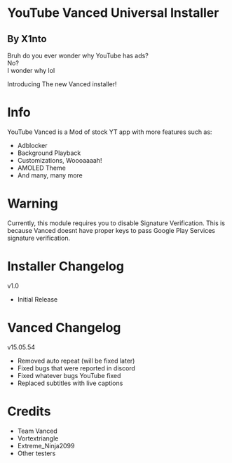# YouTube Vanced Universal Installer
## By X1nto

Bruh do you ever wonder why YouTube has ads?  
No?  
I wonder why lol

Introducing The new Vanced installer!

# Info  
YouTube Vanced is a Mod of stock YT app with more features such as:  
- Adblocker  
- Background Playback  
- Customizations, Woooaaaah!  
- AMOLED Theme  
- And many, many more  

# Warning  
Currently, this module requires you to disable Signature Verification. This is because Vanced doesnt have proper keys to pass Google Play Services signature verification.  

# Installer Changelog  
v1.0  
- Initial Release  

# Vanced Changelog  
v15.05.54  
- Removed auto repeat (will be fixed later)  
- Fixed bugs that were reported in discord  
- Fixed whatever bugs YouTube fixed  
- Replaced subtitles with live captions  
# Credits
- Team Vanced  
- Vortextriangle
- Extreme_Ninja2099
- Other testers

